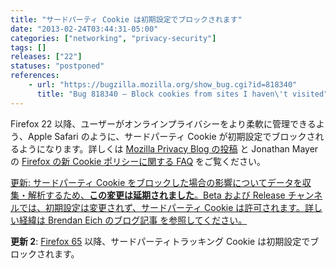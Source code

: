 ```yaml
---
title: "サードパーティ Cookie は初期設定でブロックされます"
date: "2013-02-24T03:44:31-05:00"
categories: ["networking", "privacy-security"]
tags: []
releases: ["22"]
statuses: "postponed"
references:
    - url: "https://bugzilla.mozilla.org/show_bug.cgi?id=818340"
      title: "Bug 818340 – Block cookies from sites I haven\'t visited"
---
```

Firefox 22 以降、ユーザーがオンラインプライバシーをより柔軟に管理できるよう、Apple Safari のように、サードパーティ Cookie が初期設定でブロックされるようになります。詳しくは [Mozilla Privacy Blog の投稿](https://blog.mozilla.org/privacy/2013/02/25/firefox-getting-smarter-about-third-party-cookies/) と Jonathan Mayer の [Firefox の新 Cookie ポリシーに関する FAQ](http://webpolicy.org/2013/02/22/the-new-firefox-cookie-policy/) をご覧ください。

<ins>更新: サードパーティ Cookie をブロックした場合の影響についてデータを収集・解析するため、[**この変更は延期されました**](https://bugzilla.mozilla.org/show_bug.cgi?id=851606)。Beta および Release チャンネルでは、初期設定は変更されず、サードパーティ Cookie は許可されます。詳しい経緯は [Brendan Eich のブログ記事](https://brendaneich.com/2013/05/c-is-for-cookie/) を参照してください。</ins>

**更新 2**: [Firefox 65](https://www.fxsitecompat.dev/ja/docs/2018/third-party-tracking-cookies-are-now-blocked-by-default/) 以降、サードパーティトラッキング Cookie は初期設定でブロックされます。
